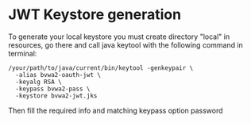 # JWT Keystore generation

To generate your local keystore you must create directory "local" in resources,
go there and call java keytool with the following command in terminal:

```
/your/path/to/java/current/bin/keytool -genkeypair \
  -alias bvwa2-oauth-jwt \
  -keyalg RSA \
  -keypass bvwa2-pass \
  -keystore bvwa2-jwt.jks 
```

Then fill the required info and matching keypass option password
